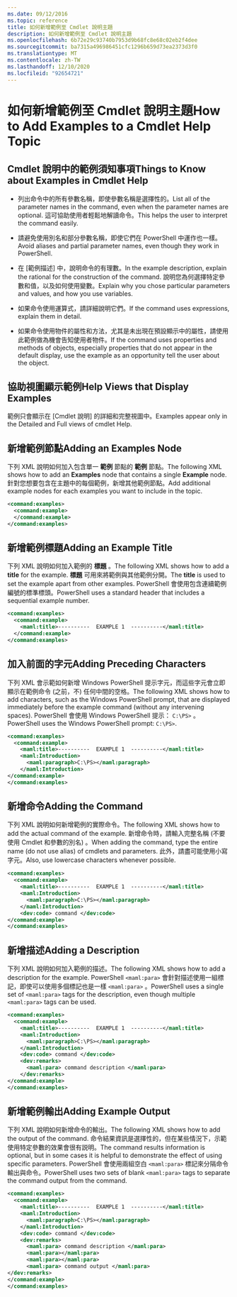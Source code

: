 ```yaml
---
ms.date: 09/12/2016
ms.topic: reference
title: 如何新增範例至 Cmdlet 說明主題
description: 如何新增範例至 Cmdlet 說明主題
ms.openlocfilehash: 6b72e29c93740b7953d9b68fc8e68c02eb2f4dee
ms.sourcegitcommit: ba7315a496986451cfc1296b659d73ea2373d3f0
ms.translationtype: MT
ms.contentlocale: zh-TW
ms.lasthandoff: 12/10/2020
ms.locfileid: "92654721"
---
```

# <a name="how-to-add-examples-to-a-cmdlet-help-topic"></a><span data-ttu-id="d4219-103">如何新增範例至 Cmdlet 說明主題</span><span class="sxs-lookup"><span data-stu-id="d4219-103">How to Add Examples to a Cmdlet Help Topic</span></span>

## <a name="things-to-know-about-examples-in-cmdlet-help"></a><span data-ttu-id="d4219-104">Cmdlet 說明中的範例須知事項</span><span class="sxs-lookup"><span data-stu-id="d4219-104">Things to Know about Examples in Cmdlet Help</span></span>

- <span data-ttu-id="d4219-105">列出命令中的所有參數名稱，即使參數名稱是選擇性的。</span><span class="sxs-lookup"><span data-stu-id="d4219-105">List all of the parameter names in the command, even when the parameter names are optional.</span></span> <span data-ttu-id="d4219-106">這可協助使用者輕鬆地解讀命令。</span><span class="sxs-lookup"><span data-stu-id="d4219-106">This helps the user to interpret the command easily.</span></span>

- <span data-ttu-id="d4219-107">請避免使用別名和部分參數名稱，即使它們在 PowerShell 中運作也一樣。</span><span class="sxs-lookup"><span data-stu-id="d4219-107">Avoid aliases and partial parameter names, even though they work in PowerShell.</span></span>

- <span data-ttu-id="d4219-108">在 [範例描述] 中，說明命令的有理數。</span><span class="sxs-lookup"><span data-stu-id="d4219-108">In the example description, explain the rational for the construction of the command.</span></span> <span data-ttu-id="d4219-109">說明您為何選擇特定參數和值，以及如何使用變數。</span><span class="sxs-lookup"><span data-stu-id="d4219-109">Explain why you chose particular parameters and values, and how you use variables.</span></span>

- <span data-ttu-id="d4219-110">如果命令使用運算式，請詳細說明它們。</span><span class="sxs-lookup"><span data-stu-id="d4219-110">If the command uses expressions, explain them in detail.</span></span>

- <span data-ttu-id="d4219-111">如果命令使用物件的屬性和方法，尤其是未出現在預設顯示中的屬性，請使用此範例做為機會告知使用者物件。</span><span class="sxs-lookup"><span data-stu-id="d4219-111">If the command uses properties and methods of objects, especially properties that do not appear in the default display, use the example as an opportunity tell the user about the object.</span></span>

## <a name="help-views-that-display-examples"></a><span data-ttu-id="d4219-112">協助視圖顯示範例</span><span class="sxs-lookup"><span data-stu-id="d4219-112">Help Views that Display Examples</span></span>

<span data-ttu-id="d4219-113">範例只會顯示在 [Cmdlet 說明] 的詳細和完整視圖中。</span><span class="sxs-lookup"><span data-stu-id="d4219-113">Examples appear only in the Detailed and Full views of cmdlet Help.</span></span>

## <a name="adding-an-examples-node"></a><span data-ttu-id="d4219-114">新增範例節點</span><span class="sxs-lookup"><span data-stu-id="d4219-114">Adding an Examples Node</span></span>

<span data-ttu-id="d4219-115">下列 XML 說明如何加入包含單一 **範例** 節點的 **範例** 節點。</span><span class="sxs-lookup"><span data-stu-id="d4219-115">The following XML shows how to add an **Examples** node that contains a single **Example** node.</span></span> <span data-ttu-id="d4219-116">針對您想要包含在主題中的每個範例，新增其他範例節點。</span><span class="sxs-lookup"><span data-stu-id="d4219-116">Add additional example nodes for each examples you want to include in the topic.</span></span>

```xml
<command:examples>
  <command:example>
  </command:example>
</command:examples>
```

## <a name="adding-an-example-title"></a><span data-ttu-id="d4219-117">新增範例標題</span><span class="sxs-lookup"><span data-stu-id="d4219-117">Adding an Example Title</span></span>

<span data-ttu-id="d4219-118">下列 XML 說明如何加入範例的 **標題** 。</span><span class="sxs-lookup"><span data-stu-id="d4219-118">The following XML shows how to add a **title** for the example.</span></span> <span data-ttu-id="d4219-119">**標題** 可用來將範例與其他範例分開。</span><span class="sxs-lookup"><span data-stu-id="d4219-119">The **title** is used to set the example apart from other examples.</span></span> <span data-ttu-id="d4219-120">PowerShell 會使用包含連續範例編號的標準標頭。</span><span class="sxs-lookup"><span data-stu-id="d4219-120">PowerShell uses a standard header that includes a sequential example number.</span></span>

```xml
<command:examples>
  <command:example>
    <maml:title>----------  EXAMPLE 1  ----------</maml:title>
  </command:example>
</command:examples>
```

## <a name="adding-preceding-characters"></a><span data-ttu-id="d4219-121">加入前面的字元</span><span class="sxs-lookup"><span data-stu-id="d4219-121">Adding Preceding Characters</span></span>

<span data-ttu-id="d4219-122">下列 XML 會示範如何新增 Windows PowerShell 提示字元，而這些字元會立即顯示在範例命令 (之前，不) 任何中間的空格。</span><span class="sxs-lookup"><span data-stu-id="d4219-122">The following XML shows how to add characters, such as the Windows PowerShell prompt, that are displayed immediately before the example command (without any intervening spaces).</span></span> <span data-ttu-id="d4219-123">PowerShell 會使用 Windows PowerShell 提示： `C:\PS>` 。</span><span class="sxs-lookup"><span data-stu-id="d4219-123">PowerShell uses the Windows PowerShell prompt: `C:\PS>`.</span></span>

```xml
<command:examples>
  <command:example>
    <maml:title>----------  EXAMPLE 1  ----------</maml:title>
    <maml:Introduction>
      <maml:paragraph>C:\PS></maml:paragraph>
    </maml:Introduction>
</command:example>
</command:examples>
```

## <a name="adding-the-command"></a><span data-ttu-id="d4219-124">新增命令</span><span class="sxs-lookup"><span data-stu-id="d4219-124">Adding the Command</span></span>

<span data-ttu-id="d4219-125">下列 XML 說明如何新增範例的實際命令。</span><span class="sxs-lookup"><span data-stu-id="d4219-125">The following XML shows how to add the actual command of the example.</span></span> <span data-ttu-id="d4219-126">新增命令時，請輸入完整名稱 (不要使用 Cmdlet 和參數的別名) 。</span><span class="sxs-lookup"><span data-stu-id="d4219-126">When adding the command, type the entire name (do not use alias) of cmdlets and parameters.</span></span> <span data-ttu-id="d4219-127">此外，請盡可能使用小寫字元。</span><span class="sxs-lookup"><span data-stu-id="d4219-127">Also, use lowercase characters whenever possible.</span></span>

```xml
<command:examples>
  <command:example>
    <maml:title>----------  EXAMPLE 1  ----------</maml:title>
    <maml:Introduction>
      <maml:paragraph>C:\PS></maml:paragraph>
    </maml:Introduction>
    <dev:code> command </dev:code>
</command:example>
</command:examples>
```

## <a name="adding-a-description"></a><span data-ttu-id="d4219-128">新增描述</span><span class="sxs-lookup"><span data-stu-id="d4219-128">Adding a Description</span></span>

<span data-ttu-id="d4219-129">下列 XML 說明如何加入範例的描述。</span><span class="sxs-lookup"><span data-stu-id="d4219-129">The following XML shows how to add a description for the example.</span></span> <span data-ttu-id="d4219-130">PowerShell `<maml:para>` 會針對描述使用一組標記，即使可以使用多個標記也是一樣 `<maml:para>` 。</span><span class="sxs-lookup"><span data-stu-id="d4219-130">PowerShell uses a single set of `<maml:para>` tags for the description, even though multiple `<maml:para>` tags can be used.</span></span>

```xml
<command:examples>
  <command:example>
    <maml:title>----------  EXAMPLE 1  ----------</maml:title>
    <maml:Introduction>
      <maml:paragraph>C:\PS></maml:paragraph>
    </maml:Introduction>
    <dev:code> command </dev:code>
    <dev:remarks>
      <maml:para> command description </maml:para>
    </dev:remarks>
</command:example>
</command:examples>
```

## <a name="adding-example-output"></a><span data-ttu-id="d4219-131">新增範例輸出</span><span class="sxs-lookup"><span data-stu-id="d4219-131">Adding Example Output</span></span>

<span data-ttu-id="d4219-132">下列 XML 說明如何新增命令的輸出。</span><span class="sxs-lookup"><span data-stu-id="d4219-132">The following XML shows how to add the output of the command.</span></span> <span data-ttu-id="d4219-133">命令結果資訊是選擇性的，但在某些情況下，示範使用特定參數的效果會很有説明。</span><span class="sxs-lookup"><span data-stu-id="d4219-133">The command results information is optional, but in some cases it is helpful to demonstrate the effect of using specific parameters.</span></span>
<span data-ttu-id="d4219-134">PowerShell 會使用兩組空白 `<maml:para>` 標記來分隔命令輸出與命令。</span><span class="sxs-lookup"><span data-stu-id="d4219-134">PowerShell uses two sets of blank `<maml:para>` tags to separate the command output from the command.</span></span>

```xml
<command:examples>
  <command:example>
    <maml:title>----------  EXAMPLE 1  ----------</maml:title>
    <maml:Introduction>
      <maml:paragraph>C:\PS></maml:paragraph>
    </maml:Introduction>
    <dev:code> command </dev:code>
    <dev:remarks>
      <maml:para> command description </maml:para>
      <maml:para></maml:para>
      <maml:para></maml:para>
      <maml:para> command output </maml:para>
</dev:remarks>
</command:example>
</command:examples>
```
